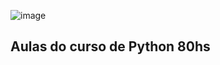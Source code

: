 ![image](https://github.com/roger437unix/python80/assets/33252885/ac7b06e5-665b-4d53-800f-18a80d0b6840)

## Aulas do curso de Python 80hs
